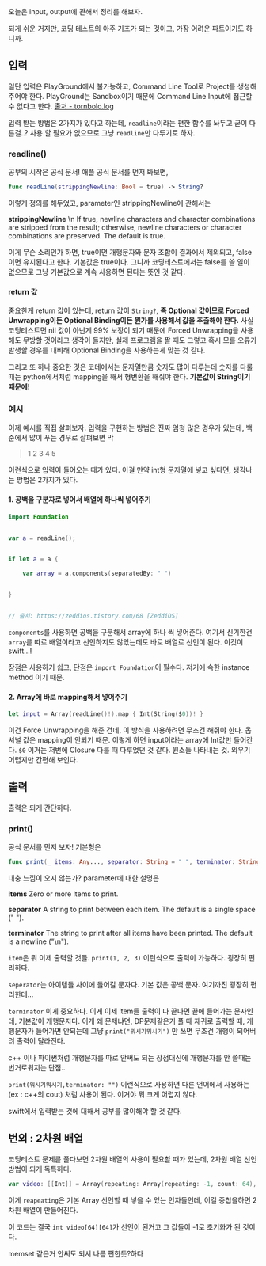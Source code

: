 오늘은 input, output에 관해서 정리를 해보자.

되게 쉬운 거지만, 코딩 테스트의 아주 기초가 되는 것이고, 가장 어려운 파트이기도 하니까.

## 입력

일단 입력은 PlayGround에서 불가능하고, Command Line Tool로 Project를 생성해 주어야 한다.
PlayGround는 Sandbox이기 때문에 Command Line Input에 접근할 수 없다고 한다.
[출처 - tornbolo.log](https://velog.io/@tornbolo/Swift-1-Swift-IO-Xcode에서-input-받기)

입력 받는 방법은 2가지가 있다고 하는데, `readline`이라는 편한 함수를 놔두고 굳이 다른걸..? 사용 할 필요가 없으므로 그냥 `readline`만 다루기로 하자.

### readline()

공부의 시작은 공식 문서! 애플 공식 문서를 먼저 봐보면,
```swift
func readLine(strippingNewline: Bool = true) -> String?
```
이렇게 정의를 해두었고,  parameter인 strippingNewline에 관해서는 

**strippingNewline**
\n
If true, newline characters and character combinations are stripped from the result; otherwise, newline characters or character combinations are preserved. The default is true.

이게 무슨 소리인가 하면, true이면 개행문자와 문자 조합이 결과에서 제외되고, false이면 유지된다고 한다. 기본값은 true이다.
그니까 코딩테스트에서는 false를 쓸 일이 없으므로 그냥 기본값으로 계속 사용하면 된다는 뜻인 것 같다.

#### return 값
중요한게 return 값이 있는데, return 값이 `String?`, **즉 Optional 값이므로 Forced Unwrapping이든 Optional Binding이든 뭔가를 사용해서 값을 추출해야 한다.**
사실 코딩테스트면 nil 값이 아닌게 99% 보장이 되기 때문에 Forced Unwrapping을 사용해도 무방할 것이라고 생각이 들지만, 실제 프로그램을 짤 때도 그렇고 혹시 모를 오류가 발생할 경우를 대비해 Optional Binding을 사용하는게 맞는 것 같다.

그리고 또 하나 중요한 것은 코테에서는 문자열만큼 숫자도 많이 다루는데 숫자를 다룰 때는 python에서처럼 mapping을 해서 형변환을 해줘야 한다. 
**기본값이 String이기 때문에!**

### 예시
이제 예시를 직접 살펴보자. 입력을 구현하는 방법은 진짜 엄청 많은 경우가 있는데, 백준에서 많이 푸는 경우로 살펴보면 막
> 1 2 3 4 5

이런식으로 입력이 들어오는 때가 있다.
이걸 만약 int형 문자열에 넣고 싶다면, 생각나는 방법은 2가지가 있다.

#### 1. 공백을 구분자로 넣어서 배열에 하나씩 넣어주기

```swift
import Foundation


var a = readLine();


if let a = a {

    var array = a.components(separatedBy: " ")


}


// 출처: https://zeddios.tistory.com/68 [ZeddiOS]
```
`components`를 사용하면 공백을 구분해서 array에 하나 씩 넣어준다.
여기서 신기한건 `array`를 따로 배열이라고 선언하지도 않았는데도 바로 배열로 선언이 된다. 이것이 swift...!

장점은 사용하기 쉽고, 단점은 `import Foundation`이 필수다. 저기에 속한 instance method 이기 때문.

#### 2. Array에 바로 mapping해서 넣어주기

```swift
let input = Array(readLine()!).map { Int(String($0))! }
```
이건 Force Unwrapping을 해준 건데, 이 방식을 사용하려면 무조건 해줘야 한다. 옵셔널 값은 mapping이 안되기 때문.
이렇게 하면 input이라는 array에 Int값만 들어간다. `$0` 이거는 저번에 Closure 다룰 때 다루었던 것 같다. 원소들 나타내는 것.
외우기 어렵지만 간편해 보인다.

## 출력

출력은 되게 간단하다.

### print()
공식 문서를 먼저 보자! 기본형은
```swift
func print(_ items: Any..., separator: String = " ", terminator: String = "\n")
``` 
대충 느낌이 오지 않는가? parameter에 대한 설명은

**items**
Zero or more items to print.

**separator**
A string to print between each item. The default is a single space (" ").

**terminator**
The string to print after all items have been printed. The default is a newline ("\n").

`item`은 뭐 이제 출력할 것들. `print(1, 2, 3)` 이런식으로 출력이 가능하다. 굉장히 편리하다.

`seperator`는 아이템들 사이에 들어갈 문자다. 기본 값은 공백 문자.
여기까진 굉장히 편리한데...

`terminator` 이게 중요하다. 이게 이제 item들 출력이 다 끝나면 끝에 들어가는 문자인데, 기본값이 개행문자다. 이게 왜 문제냐면, DP문제같은거 풀 때 재귀로 출력할 때, 개행문자가 들어가면 안되는데 그냥 `print("뭐시기뭐시기")` 만 쓰면 무조건 개행이 되어버려 출력이 달라진다.

c++ 이나 파이썬처럼 개행문자를 따로 안써도 되는 장점대신에 개행문자를 안 쓸때는 번거로워지는 단점..

`print(뭐시기뭐시기,terminator: "")` 이런식으로 사용하면 다른 언어에서 사용하는(ex : c++의 cout) 처럼 사용이 된다. 이거야 뭐 크게 어렵지 않다.

swift에서 입력받는 것에 대해서 공부를 많이해야 할 것 같다.

## 번외 : 2차원 배열

코딩테스트 문제를 풀다보면 2차원 배열의 사용이 필요할 때가 있는데, 2차원 배열 선언 방법이 되게 독특하다.

```swift
var video: [[Int]] = Array(repeating: Array(repeating: -1, count: 64), count: 64)
```
이게 `reapeating`은 기본 Array 선언할 때 넣을 수 있는 인자들인데, 이걸 중첩을하면 2차원 배열이 만들어진다.

이 코드는 결국 `int video[64][64]`가 선언이 된거고 그 값들이 -1로 초기화가 된 것이다.

memset 같은거 안써도 되서 나름 편한듯?하다


